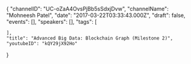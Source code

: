 {
    "channelID": "UC-oZaA4OvsPjBb5sSdxjDvw",
    "channelName": "Mohneesh Patel",
    "date": "2017-03-22T03:33:43.000Z",
    "draft": false,
    "events": [],
    "speakers": [],
    "tags": [

    ],
    "title": "Advanced Big Data: Blockchain Graph (Milestone 2)",
    "youtubeID": "kQY29jX92Ho"
}
